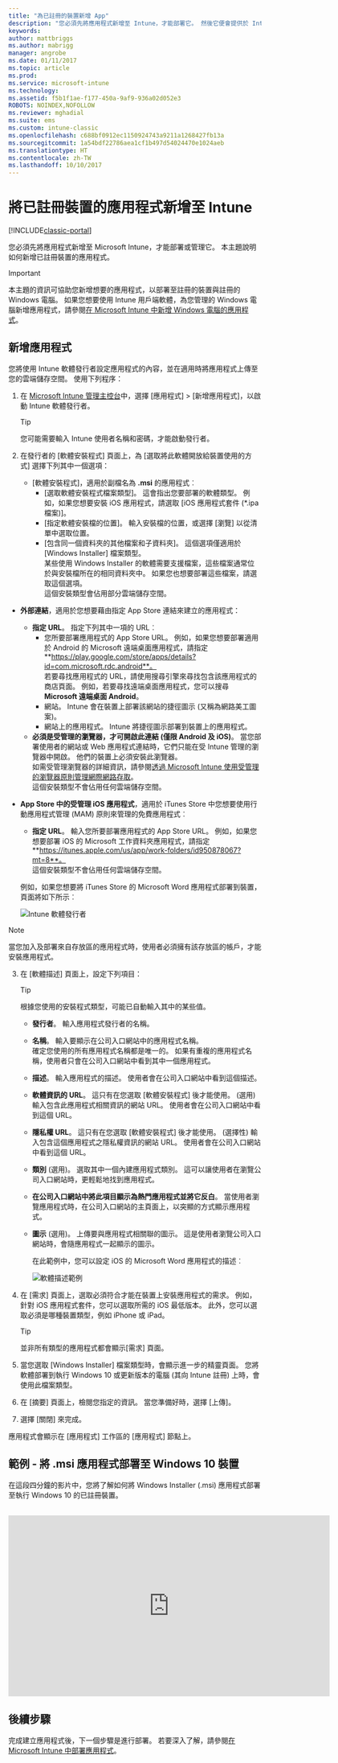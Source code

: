 ```yaml
---
title: "為已註冊的裝置新增 App"
description: "您必須先將應用程式新增至 Intune，才能部署它。 然後它便會提供於 Intune 主控台中，您可以在其中加以部署和管理。"
keywords: 
author: mattbriggs
ms.author: mabrigg
manager: angrobe
ms.date: 01/11/2017
ms.topic: article
ms.prod: 
ms.service: microsoft-intune
ms.technology: 
ms.assetid: f5b1f1ae-f177-450a-9af9-936a02d052e3
ROBOTS: NOINDEX,NOFOLLOW
ms.reviewer: mghadial
ms.suite: ems
ms.custom: intune-classic
ms.openlocfilehash: c688bf0912ec1150924743a9211a1268427fb13a
ms.sourcegitcommit: 1a54bdf22786aea1cf1b497d54024470e1024aeb
ms.translationtype: HT
ms.contentlocale: zh-TW
ms.lasthandoff: 10/10/2017
---
```

# <a name="add-apps-for-enrolled-devices-to-intune"></a>將已註冊裝置的應用程式新增至 Intune

[!INCLUDE[classic-portal](../includes/classic-portal.md)]

您必須先將應用程式新增至 Microsoft Intune，才能部署或管理它。 本主題說明如何新增已註冊裝置的應用程式。


> [!IMPORTANT]
> 本主題的資訊可協助您新增想要的應用程式，以部署至註冊的裝置與註冊的 Windows 電腦。 如果您想要使用 Intune 用戶端軟體，為您管理的 Windows 電腦新增應用程式，請參閱[在 Microsoft Intune 中新增 Windows 電腦的應用程式](add-apps-for-windows-pcs-in-microsoft-intune.md)。

## <a name="add-the-app"></a>新增應用程式
您將使用 Intune 軟體發行者設定應用程式的內容，並在適用時將應用程式上傳至您的雲端儲存空間。 使用下列程序：

1.  在 [Microsoft Intune 管理主控台](https://manage.microsoft.com)中，選擇 [應用程式] &gt; [新增應用程式]，以啟動 Intune 軟體發行者。

    > [!TIP]
    > 您可能需要輸入 Intune 使用者名稱和密碼，才能啟動發行者。

2.  在發行者的 [軟體安裝程式] 頁面上，為 [選取將此軟體開放給裝置使用的方式] 選擇下列其中一個選項：
    - [軟體安裝程式]，適用於副檔名為 **.msi** 的應用程式︰
        - [選取軟體安裝程式檔案類型]。 這會指出您要部署的軟體類型。 例如，如果您想要安裝 iOS 應用程式，請選取 [iOS 應用程式套件 (&#42;.ipa 檔案)]。
        - [指定軟體安裝檔的位置]。 輸入安裝檔的位置，或選擇 [瀏覽] 以從清單中選取位置。
        - [包含同一個資料夾的其他檔案和子資料夾]。 這個選項僅適用於 [Windows Installer] 檔案類型。<br>某些使用 Windows Installer 的軟體需要支援檔案，這些檔案通常位於與安裝檔所在的相同資料夾中。 如果您也想要部署這些檔案，請選取這個選項。<br>這個安裝類型會佔用部分雲端儲存空間。

  -   **外部連結**，適用於您想要藉由指定 App Store 連結來建立的應用程式：

        - **指定 URL**。 指定下列其中一項的 URL︰
            - 您所要部署應用程式的 App Store URL。 例如，如果您想要部署適用於 Android 的 Microsoft 遠端桌面應用程式，請指定 **https://play.google.com/store/apps/details?id=com.microsoft.rdc.android**。<br>若要尋找應用程式的 URL，請使用搜尋引擎來尋找包含該應用程式的商店頁面。 例如，若要尋找遠端桌面應用程式，您可以搜尋 **Microsoft 遠端桌面 Android**。
            - 網站。 Intune 會在裝置上部署該網站的捷徑圖示 (又稱為網路美工圖案)。
            - 網站上的應用程式。 Intune 將捷徑圖示部署到裝置上的應用程式。
        - **必須是受管理的瀏覽器，才可開啟此連結 (僅限 Android 及 iOS)**。 當您部署使用者的網站或 Web 應用程式連結時，它們只能在受 Intune 管理的瀏覽器中開啟。 他們的裝置上必須安裝此瀏覽器。<br>如需受管理瀏覽器的詳細資訊，請參閱[透過 Microsoft Intune 使用受管理的瀏覽器原則管理網際網路存取](manage-internet-access-using-managed-browser-policies.md)。<br>這個安裝類型不會佔用任何雲端儲存空間。

  -   **App Store 中的受管理 iOS 應用程式**，適用於 iTunes Store 中您想要使用行動應用程式管理 (MAM) 原則來管理的免費應用程式︰

        - **指定 URL**。 輸入您所要部署應用程式的 App Store URL。 例如，如果您想要部署 iOS 的 Microsoft 工作資料夾應用程式，請指定 **https://itunes.apple.com/us/app/work-folders/id950878067?mt=8**。<br>這個安裝類型不會佔用任何雲端儲存空間。

        例如，如果您想要將 iTunes Store 的 Microsoft Word 應用程式部署到裝置，頁面將如下所示︰

        ![Intune 軟體發行者](./media/publisher-for-mobile.png)

> [!NOTE]
> 當您加入及部署來自存放區的應用程式時，使用者必須擁有該存放區的帳戶，才能安裝應用程式。

3.  在 [軟體描述] 頁面上，設定下列項目：

    > [!TIP]
    > 根據您使用的安裝程式類型，可能已自動輸入其中的某些值。

    - **發行者**。 輸入應用程式發行者的名稱。
    - **名稱**。 輸入要顯示在公司入口網站中的應用程式名稱。<br>確定您使用的所有應用程式名稱都是唯一的。 如果有重複的應用程式名稱，使用者只會在公司入口網站中看到其中一個應用程式。
    - **描述**。 輸入應用程式的描述。 使用者會在公司入口網站中看到這個描述。
    - **軟體資訊的 URL**。 這只有在您選取 [軟體安裝程式] 後才能使用。 (選用) 輸入包含此應用程式相關資訊的網站 URL。 使用者會在公司入口網站中看到這個 URL。
    - **隱私權 URL**。 這只有在您選取 [軟體安裝程式] 後才能使用。 (選擇性) 輸入包含這個應用程式之隱私權資訊的網站 URL。 使用者會在公司入口網站中看到這個 URL。
    - **類別** (選用)。 選取其中一個內建應用程式類別。 這可以讓使用者在瀏覽公司入口網站時，更輕鬆地找到應用程式。
    - **在公司入口網站中將此項目顯示為熱門應用程式並將它反白**。 當使用者瀏覽應用程式時，在公司入口網站的主頁面上，以突顯的方式顯示應用程式。
    - **圖示** (選用)。 上傳要與應用程式相關聯的圖示。 這是使用者瀏覽公司入口網站時，會隨應用程式一起顯示的圖示。

        在此範例中，您可以設定 iOS 的 Microsoft Word 應用程式的描述︰

        ![軟體描述範例](./media/ios-software-description.png)

4.  在 [需求] 頁面上，選取必須符合才能在裝置上安裝應用程式的需求。 例如，針對 iOS 應用程式套件，您可以選取所需的 iOS 最低版本。 此外，您可以選取必須是哪種裝置類型，例如 iPhone 或 iPad。

    > [!TIP]
    > 並非所有類型的應用程式都會顯示[需求] 頁面。

5.  當您選取 [Windows Installer] 檔案類型時，會顯示進一步的精靈頁面。 您將軟體部署到執行 Windows 10 或更新版本的電腦 (其向 Intune 註冊) 上時，會使用此檔案類型。

6.  在 [摘要] 頁面上，檢閱您指定的資訊。 當您準備好時，選擇 [上傳]。

7.  選擇 [關閉] 來完成。

應用程式會顯示在 [應用程式] 工作區的 [應用程式] 節點上。

## <a name="example---deploying-msi-applications-to-windows-10-devices"></a>範例 - 將 .msi 應用程式部署至 Windows 10 裝置
在這段四分鐘的影片中，您將了解如何將 Windows Installer (.msi) 應用程式部署至執行 Windows 10 的已註冊裝置。<br><br>

<iframe src="https://channel9.msdn.com/Series/How-to-Control-the-Uncontrolled/6--How-to-Deploy-MSI-Applications-to-Windows-10-Using-Intune-and-Mobile-Device-Management-MDM/player" width="640" height="360" allowFullScreen frameBorder="0"></iframe>

## <a name="next-steps"></a>後續步驟

完成建立應用程式後，下一個步驟是進行部署。 若要深入了解，請參閱[在 Microsoft Intune 中部署應用程式](deploy-apps.md)。
